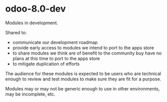 odoo-8.0-dev
============

Modules in development.  

Shared to:
  * communicate our development roadmap
  * provide early access to modules we intend to port to the apps store
  * to share modules we think are of benefit to the community buy have no plans at this time to port to the apps store
  * to mitigate duplication of efforts

The audience for these modules is expected to be users who are technical enough to review and test modules to make sure they are fit for a purpose.

Modules may or may not be generic enough to use in other environments, may be incomplete, etc.
